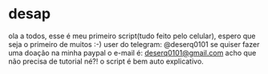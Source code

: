 # desap
ola a todos, esse é meu primeiro script(tudo feito pelo celular), espero que seja o primeiro de muitos :-) user do telegram: @deserq0101 se quiser fazer uma doação na minha paypal o e-mail é: deserq0101@gmail.com  acho que não precisa de tutorial né?!  o script é bem auto explicativo.
